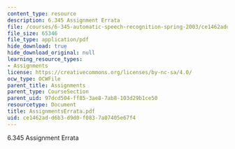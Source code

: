 ```yaml
---
content_type: resource
description: 6.345 Assignment Errata
file: /courses/6-345-automatic-speech-recognition-spring-2003/ce1462add6b3d9d0f0837a07405e67f4_AssignmentsErrata.pdf
file_size: 65346
file_type: application/pdf
hide_download: true
hide_download_original: null
learning_resource_types:
- Assignments
license: https://creativecommons.org/licenses/by-nc-sa/4.0/
ocw_type: OCWFile
parent_title: Assignments
parent_type: CourseSection
parent_uid: 97dcd504-ff85-3ae8-7ab8-103d29b1ce50
resourcetype: Document
title: AssignmentsErrata.pdf
uid: ce1462ad-d6b3-d9d0-f083-7a07405e67f4
---
```

6.345 Assignment Errata